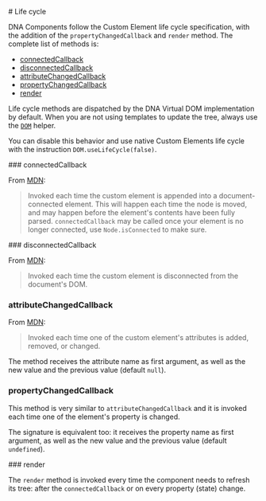 # Life cycle

DNA Components follow the Custom Element life cycle specification, with the addition of the `propertyChangedCallback` and `render` method. The complete list of methods is:
* [connectedCallback](#connectedcallback)
* [disconnectedCallback](#disconnectedcallback)
* [attributeChangedCallback](#attributechangedcallback)
* [propertyChangedCallback](#propertychangedcallback)
* [render](#render)

Life cycle methods are dispatched by the DNA Virtual DOM implementation by default. When you are not using templates to update the tree, always use the [`DOM`](./render-a-component#manipulating-the-dom) helper.

<aside class="tip">

You can disable this behavior and use native Custom Elements life cycle with the instruction `DOM.useLifeCycle(false)`.

</aside>


### connectedCallback

From [MDN](https://developer.mozilla.org/en-US/docs/Web/Web_Components/Using_custom_elements#Using_the_lifecycle_callbacks):
> Invoked each time the custom element is appended into a document-connected element. This will happen each time the node is moved, and may happen before the element's contents have been fully parsed. `connectedCallback` may be called once your element is no longer connected, use `Node.isConnected` to make sure.

### disconnectedCallback

From [MDN](https://developer.mozilla.org/en-US/docs/Web/Web_Components/Using_custom_elements#Using_the_lifecycle_callbacks):
> Invoked each time the custom element is disconnected from the document's DOM.

### attributeChangedCallback

From [MDN](https://developer.mozilla.org/en-US/docs/Web/Web_Components/Using_custom_elements#Using_the_lifecycle_callbacks):
> Invoked each time one of the custom element's attributes is added, removed, or changed.

The method receives the attribute name as first argument, as well as the new value and the previous value (default `null`).

### propertyChangedCallback

This method is very similar to `attributeChangedCallback` and it is invoked each time one of the element's property is changed.

The signature is equivalent too: it receives the property name as first argument, as well as the new value and the previous value (default `undefined`).

### render

The `render` method is invoked every time the component needs to refresh its tree: after the `connectedCallback` or on every property (state) change.
